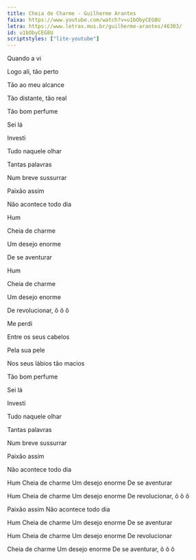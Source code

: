 ```yaml
---
title: Cheia de Charme - Guilherme Arantes
faixa: https://www.youtube.com/watch?v=u1bObyCEG8U
letra: https://www.letras.mus.br/guilherme-arantes/46303/
id: u1bObyCEG8U
scriptstyles: ["lite-youtube"]
---
```


Quando a vi

Logo ali, tão perto

Tão ao meu alcance

Tão distante, tão real

Tão bom perfume

Sei lá

Investi

Tudo naquele olhar

Tantas palavras

Num breve sussurrar

Paixão assim

Não acontece todo dia

Hum

Cheia de charme

Um desejo enorme

De se aventurar

Hum

Cheia de charme

Um desejo enorme

De revolucionar, ô ô ô

Me perdi

Entre os seus cabelos

Pela sua pele

Nos seus lábios tão macios

Tão bom perfume

Sei lá

Investi

Tudo naquele olhar

Tantas palavras

Num breve sussurrar

Paixão assim

Não acontece todo dia

Hum
Cheia de charme
Um desejo enorme
De se aventurar

Hum
Cheia de charme
Um desejo enorme
De revolucionar, ô ô ô

Paixão assim
Não acontece todo dia

Hum
Cheia de charme
Um desejo enorme
De se aventurar

Hum
Cheia de charme
Um desejo enorme
De revolucionar

Cheia de charme
Um desejo enorme
De se aventurar, ô ô ô
